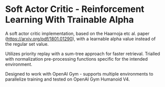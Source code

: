 # Soft Actor Critic - Reinforcement Learning With Trainable Alpha

A soft actor critic implementation, based on the Haarnoja etc al. paper (https://arxiv.org/pdf/1801.01290), with a learnable alpha value instead of the regular set value.

Utilizes priority replay with a sum-tree approach for faster retrieval. Trialled with normalization pre-processing functions specific for the intended environment.

Designed to work with OpenAI Gym - supports multiple environments to parallelize training and tested on OpenAI Gym Humanoid V4.


